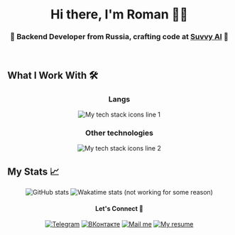 <h1 align="center">Hi there, I'm Roman 👨‍💻</h1>

<h3 align="center">🔧 Backend Developer from Russia, crafting code at <a href="https://suvvy.ai">Suvvy AI</a> 🚀</h3>

<br>

## What I Work With 🛠️
<div align="center">
  <h3>Langs</h3>
  <img src="https://skillicons.dev/icons?i=python,rust,js,java,cs" alt="My tech stack icons line 1">
  <h3>Other technologies</h3>
  <img src="https://skillicons.dev/icons?i=regex,bash,unity,fastapi,linux,md,git,mongodb,docker" alt="My tech stack icons line 2">
</div>


## My Stats 📈
<p align="center">
  <img src="https://github-readme-stats.vercel.app/api?username=barabum0&theme=onedark&show_icons=true&hide_rank=true&count_private=true&hide_border=true&line_height=24&bg_color=0d1117&card_width=200px"
       alt="GitHub stats">
  <img src="https://github-readme-stats.vercel.app/api/wakatime?username=barabum0&theme=onedark&hide_border=true&line_height=24&bg_color=0d1117&langs_count=10&layout=compact&custom_title=Wakatime%20stats%20(not%20working%20for%20some%20reason)"
       alt="Wakatime stats (not working for some reason)">
</p>

<h4 align="center"> Let's Connect 🤝</h4>
<p align="center">
  <a href="https://t.me/barabumbum"><img src="https://img.shields.io/badge/Telegram-white?style=for-the-badge&logo=telegram" alt="Telegram"></a>
  <a href="https://vk.com/barabumbam"><img src="https://img.shields.io/badge/%D0%92%D0%9A%D0%BE%D0%BD%D1%82%D0%B0%D0%BA%D1%82%D0%B5-blue?style=for-the-badge&logo=vk" alt="ВКонтакте"></a>
  <a href="mailto:barabum@duck.com"><img src="https://img.shields.io/badge/Mail%20me-red?style=for-the-badge&logo=mail.ru" alt="Mail me"></a>
  <a href="https://resume.sushka.dev"><img src="https://img.shields.io/badge/My%20resume-black?style=for-the-badge&logo=readme" alt="My resume"></a>
</p>
